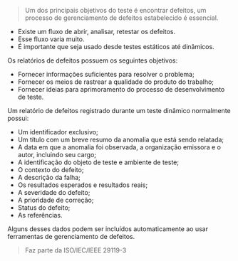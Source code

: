 
> Um dos principais objetivos do teste é encontrar defeitos, um processo de gerenciamento de defeitos estabelecido é essencial. 

- Existe um fluxo de abrir, analisar, retestar os defeitos. 
- Esse fluxo varia muito.
- É importante que seja usado desde testes estáticos até dinâmicos.

Os relatórios de defeitos possuem os seguintes objetivos:

- Fornecer informações suficientes para resolver o problema;
- Fornecer os meios de rastrear a qualidade do produto do trabalho;
- Fornecer ideias para aprimoramento do processo de desenvolvimento de teste.

Um relatório de defeitos registrado durante um teste dinâmico normalmente possui:

- Um identificador exclusivo;
- Um título com um breve resumo da anomalia que está sendo relatada;
- A data em que a anomalia foi observada, a organização emissora e o autor, incluindo seu cargo;
- A identificação do objeto de teste e ambiente de teste;
- O contexto do defeito;
- A descrição da falha;
- Os resultados esperados e resultados reais;
- A severidade do defeito;
- A prioridade de correção;
- Status do defeito;
- As referências.

Alguns desses dados podem ser incluídos automaticamente ao usar ferramentas de gerenciamento de defeitos.

> Faz parte da ISO/IEC/IEEE 29119-3


